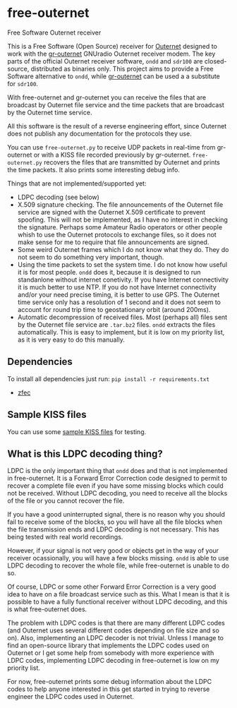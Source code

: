 # free-outernet
Free Software Outernet receiver

This is a Free Software (Open Source) receiver for
[Outernet](http://outernet.is/) designed to work with the
[gr-outernet](https://github.com/daniestevez/gr-outernet) GNUradio Outernet
receiver modem. The key parts of the official Outernet receiver software, `ondd`
and `sdr100` are closed-source, distributed as binaries only. This project aims
to provide a Free Software alternative to `ondd`, while
[gr-outernet](https://github.com/daniestevez/gr-outernet) can be used a a
substitute for `sdr100`.

With free-outernet and gr-outernet you can receive the files that are broadcast
by Outernet file service and the time packets that are broadcast by the Outernet
time service.

All this software is the result of a reverse engineering effort, since Outernet
does not publish any documentation for the protocols they use.

You can use `free-outernet.py` to receive UDP packets in real-time from
gr-outernet or with a KISS file recorded previously by
gr-outernet. `free-outernet.py` recovers the files that are transmitted by
Outernet and prints the time packets. It also prints some interesting debug info.


Things that are not implemented/supported yet:

 * LDPC decoding (see below)
 * X.509 signature checking. The file announcements of the Outernet file service
   are signed with the Outernet X.509 certificate to prevent spoofing. This will
   not be implemented, as I have no interest in checking the signature. Perhaps
   some Amateur Radio operators or other people whish to use the Outernet
   protocols to exchange files, so it does not make sense for me to require
   that file announcements are signed.
 * Some weird Outernet frames which I do not know what they do. They do not seem
   to do something very important, though.
 * Using the time packets to set the system time. I do not know how useful it
   is for most people. `ondd` does it, because it is designed to run standanlone
   without internet conetivity. If you have Internet connectivity it is much
   better to use NTP. If you do not have Internet connectivity and/or your need
   precise timing, it is better to use GPS. The Outernet time service only has a
   resolution of 1 second and it does not seem to account for round trip time to
   geostationary orbit (around 200ms).
 * Automatic decompression of received files. Most (perhaps all) files sent by
   the Outernet file service are `.tar.bz2` files. `ondd` extracts the files
   automatically. This is easy to implement, but it is low on my priority list,
   as it is very easy to do this manually.

## Dependencies

To install all dependencies just run: `pip install -r requirements.txt`

 * [zfec](https://pypi.python.org/pypi/zfec)

## Sample KISS files

You can use some [sample KISS files](https://drive.google.com/open?id=0B2pPGQkeEAfdbXFZNThCb1BLMzg) for testing.

## What is this LDPC decoding thing?

LDPC is the only important thing that `ondd` does and that is not implemented in
free-outernet. It is a Forward Error Correction code designed to permit to
recover a complete file even if you have some missing blocks which could not be
received. Without LDPC decoding, you need to receive all the blocks of the file
or you cannot recover the file.

If you have a good uninterrupted signal, there is no reason why you should fail
to receive some of the blocks, so you will have all the file blocks when the
file transmission ends and LDPC decoding is not necessary. This has being tested
with real world recordings.

However, if your signal is not very good or objects get in the way of your
receiver ocassionally, you will have a few blocks missing. `ondd` is able to use
LDPC decoding to recover the whole file, while free-outernet is unable to do so.

Of course, LDPC or some other Forward Error Correction is a very good idea to
have on a file broadcast service such as this. What I mean is that it is
possible to have a fully functional receiver without LDPC decoding, and this is
what free-outernet does.

The problem with LDPC codes is that there are many different LDPC codes (and
Outernet uses several different codes depending on file size and so on). Also,
implementing an LDPC decoder is not trivial. Unless I manage to find an
open-source library that implements the LDPC codes used on Outernet or I get
some help from somebody with more experience with LDPC codes, implementing LDPC
decoding in free-outernet is low on my priority list.

For now, free-outernet prints some debug information about the LDPC codes to
help anyone interested in this get started in trying to reverse engineer the
LDPC codes used in Outernet.
